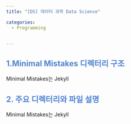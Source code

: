 ```yaml
---
title: "[DS] 데이터 과학 Data Science"

categories:
  - Programming


---
```



## <span style="color:rgb(81, 132, 209) ;"> 1.Minimal Mistakes 디렉터리 구조
Minimal Mistakes는 Jekyll
<br>

## <span style="color:rgb(81, 132, 209) ;"> 2. 주요 디렉터리와 파일 설명
Minimal Mistakes는 Jekyll
